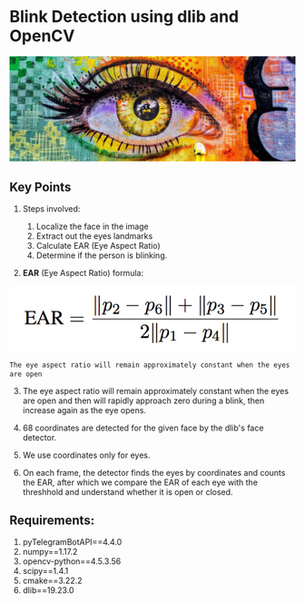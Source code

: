 # Blink Detection using dlib and OpenCV

![EYE](photo1.jpeg)

## **Key Points**
1. Steps involved:
    1. Localize the face in the image
    2. Extract out the eyes landmarks
    3. Calculate EAR (Eye Aspect Ratio)
    4. Determine if the person is blinking.

2. **EAR** (Eye Aspect Ratio) formula:

![EAR FORMULA](photo2.png)

    The eye aspect ratio will remain approximately constant when the eyes are open

3. The eye aspect ratio will remain approximately constant when the eyes are open
and then will rapidly approach zero during a blink, then increase again as the eye opens.

4. 68 coordinates are detected for the given face by the dlib's face detector.

5. We use coordinates only for eyes.

6. On each frame, the detector finds the eyes by coordinates and counts the EAR, after which we compare the EAR of each eye with the threshhold and understand whether it is open or closed.

## **Requirements**:
1. pyTelegramBotAPI==4.4.0
2. numpy==1.17.2
3. opencv-python==4.5.3.56
4. scipy==1.4.1
5. cmake==3.22.2
6. dlib==19.23.0
 

